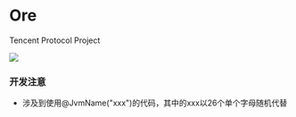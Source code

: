 # Ore
Tencent Protocol Project

![](https://img.shields.io/badge/Kotlin-1.5.10-green.svg)

### 开发注意

 - 涉及到使用@JvmName("xxx")的代码，其中的xxx以26个单个字母随机代替